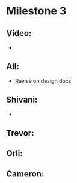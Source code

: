 # Milestone 3
## Video:
- 

## All:
- Revise on design docs

## Shivani:
- 


## Trevor:


## Orli:


## Cameron:

